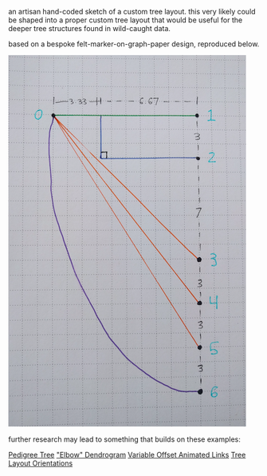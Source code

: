 an artisan hand-coded sketch of a custom tree layout.  this very likely could be shaped into a proper custom tree layout that would be useful for the deeper tree structures found in wild-caught data.

based on a bespoke felt-marker-on-graph-paper design, reproduced below.

![sketch](sketch.png)

further research may lead to something that builds on these examples:

[Pedigree Tree](http://bl.ocks.org/mbostock/2966094)
["Elbow" Dendrogram](http://bl.ocks.org/mbostock/2429963)
[Variable Offset Animated Links](http://bl.ocks.org/emeeks/40c203e779dda7ba2b47)
[Tree Layout Orientations](http://bl.ocks.org/mbostock/3184089)
